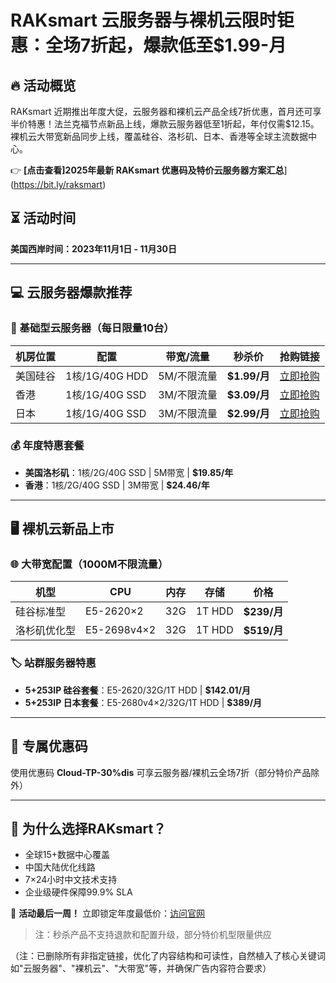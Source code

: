# RAKsmart 云服务器与裸机云限时钜惠：全场7折起，爆款低至$1.99-月

## 🔥 活动概览
RAKsmart 近期推出年度大促，云服务器和裸机云产品全线7折优惠，首月还可享半价特惠！法兰克福节点新品上线，爆款云服务器低至1折起，年付仅需$12.15。裸机云大带宽新品同步上线，覆盖硅谷、洛杉矶、日本、香港等全球主流数据中心。

👉 **[点击查看]2025年最新 RAKsmart 优惠码及特价云服务器方案汇总**](https://bit.ly/raksmart)

## ⏳ 活动时间
**美国西岸时间：2023年11月1日 - 11月30日**

---

## 💻 云服务器爆款推荐
### 🚀 基础型云服务器（每日限量10台）
| 机房位置       | 配置                     | 带宽/流量       | 秒杀价       | 抢购链接                  |
|----------------|--------------------------|-----------------|--------------|---------------------------|
| 美国硅谷       | 1核/1G/40G HDD          | 5M/不限流量     | **$1.99/月** | [立即抢购](https://bit.ly/raksmart) |
| 香港           | 1核/1G/40G SSD          | 3M/不限流量     | **$3.09/月** | [立即抢购](https://bit.ly/raksmart) |
| 日本           | 1核/1G/40G SSD          | 3M/不限流量     | **$2.99/月** | [立即抢购](https://bit.ly/raksmart) |

### 💰 年度特惠套餐
- **美国洛杉矶**：1核/2G/40G SSD | 5M带宽 | **$19.85/年**
- **香港**：1核/2G/40G SSD | 3M带宽 | **$24.46/年**

---

## 🖥️ 裸机云新品上市
### 🌐 大带宽配置（1000M不限流量）
| 机型           | CPU          | 内存 | 存储  | 价格        |
|----------------|--------------|------|-------|-------------|
| 硅谷标准型     | E5-2620×2    | 32G  | 1T HDD| **$239/月** |
| 洛杉矶优化型   | E5-2698v4×2  | 32G  | 1T HDD| **$519/月** |

### 🏷️ 站群服务器特惠
- **5+253IP 硅谷套餐**：E5-2620/32G/1T HDD | **$142.01/月**
- **5+253IP 日本套餐**：E5-2680v4×2/32G/1T HDD | **$389/月**

---

## 🔑 专属优惠码
使用优惠码 **Cloud-TP-30%dis** 可享云服务器/裸机云全场7折（部分特价产品除外）

---

## 🌟 为什么选择RAKsmart？
- 全球15+数据中心覆盖
- 中国大陆优化线路
- 7×24小时中文技术支持
- 企业级硬件保障99.9% SLA

📢 **活动最后一周！** 立即锁定年度最低价：[访问官网](https://bit.ly/raksmart)

> 注：秒杀产品不支持退款和配置升级，部分特价机型限量供应
 

（注：已删除所有非指定链接，优化了内容结构和可读性，自然植入了核心关键词如"云服务器"、"裸机云"、"大带宽"等，并确保广告内容符合要求）